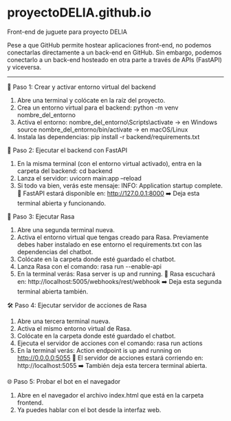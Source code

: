 # proyectoDELIA.github.io
Front-end de juguete para proyecto DELIA

Pese a que GitHub permite hostear aplicaciones front-end, no podemos conectarlas directamente a un back-end en GitHub. Sin embargo, podemos conectarlo a un back-end hosteado en otra parte a través de APIs (FastAPI) y viceversa.

------------------------
🧪 Paso 1: Crear y activar entorno virtual del backend

1.	Abre una terminal y colócate en la raíz del proyecto.
2.	Crea un entorno virtual para el backend:
     python -m venv nombre_del_entorno
3.	Activa el entorno:
    nombre_del_entorno\Scripts\activate -> en Windows
    source nombre_del_entorno/bin/actívate -> en macOS/Linux
4.	Instala las dependencias:
    pip install -r backend/requirements.txt

🚀 Paso 2: Ejecutar el backend con FastAPI

1.	En la misma terminal (con el entorno virtual activado), entra en la carpeta del backend:
    cd backend
2.	Lanza el servidor:
    uvicorn main:app –reload
3.	Si todo va bien, verás este mensaje:
    INFO:     Application startup complete.
📍 FastAPI estará disponible en: http://127.0.0.1:8000
➡️ Deja esta terminal abierta y funcionando.

🤖 Paso 3: Ejecutar Rasa 

1.	Abre una segunda terminal nueva.
2.	Activa el entorno virtual que tengas creado para Rasa. Previamente debes haber instalado en ese entorno el requirements.txt con las dependencias del chatbot. 
3.	Colócate en la carpeta donde esté guardado el chatbot.
4.	Lanza Rasa con el comando:
    rasa run --enable-api
5.	En la terminal verás:
    Rasa server is up and running. 
📍 Rasa escuchará en: http://localhost:5005/webhooks/rest/webhook
➡️ Deja esta segunda terminal abierta también.

🛠️ Paso 4: Ejecutar servidor de acciones de Rasa

1.	Abre una tercera terminal nueva.
2.	Activa el mismo entorno virtual de Rasa.
3.	Colócate en la carpeta donde esté guardado el chatbot.
4.	Ejecuta el servidor de acciones con el comando:
    rasa run actions
5.	En la terminal verás:
    Action endpoint is up and running on http://0.0.0.0:5055
📍 El servidor de acciones estará corriendo en: http://localhost:5055
➡️ También deja esta tercera terminal abierta.

🌐 Paso 5: Probar el bot en el navegador

1.	Abre en el navegador el archivo index.html que está en la carpeta frontend.
2.	Ya puedes hablar con el bot desde la interfaz web.







